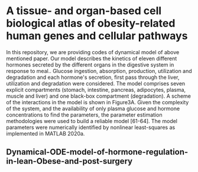 # A tissue- and organ-based cell biological atlas of obesity-related human genes and cellular pathways
In this repository, we are providing codes of dynamical model of above mentioned paper. Our model describes the kinetics of eleven different hormones secreted by the different organs in the digestive system in response to meal.. Glucose ingestion, absorption, production, utilization and degradation and each hormone's secretion, first pass through the liver, utilization and degradation were considered. The model comprises seven explicit compartments (stomach, intestine, pancreas, adipocytes, plasma, muscle and liver) and one black-box compartment (degradation). A scheme of the interactions in the model is shown in Figure3A. Given the complexity of the system, and the availability of only plasma glucose and hormone concentrations to find the parameters, the  parameter estimation methodologies were used to build a reliable model [61-64]. The model parameters were numerically identified by nonlinear least-squares as implemented in MATLAB 2020a.
## Dynamical-ODE-model-of-hormone-regulation-in-lean-Obese-and-post-surgery
